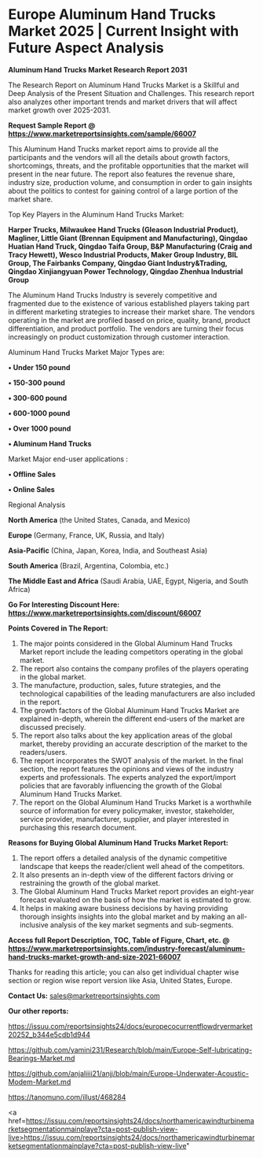 # Europe Aluminum Hand Trucks Market 2025 | Current Insight with Future Aspect Analysis

<strong>Aluminum Hand Trucks Market Research Report 2031</strong>

The Research Report on Aluminum Hand Trucks Market is a Skillful and Deep Analysis of the Present Situation and Challenges. This research report also analyzes other important trends and market drivers that will affect market growth over 2025-2031.

<strong>Request Sample Report @ <a href=https://www.marketreportsinsights.com/sample/66007>https://www.marketreportsinsights.com/sample/66007</a></strong>

This Aluminum Hand Trucks market report aims to provide all the participants and the vendors will all the details about growth factors, shortcomings, threats, and the profitable opportunities that the market will present in the near future. The report also features the revenue share, industry size, production volume, and consumption in order to gain insights about the politics to contest for gaining control of a large portion of the market share.

Top Key Players in the Aluminum Hand Trucks Market:

<strong>Harper Trucks, Milwaukee Hand Trucks (Gleason Industrial Product), Magliner, Little Giant (Brennan Equipment and Manufacturing), Qingdao Huatian Hand Truck, Qingdao Taifa Group, B&P Manufacturing (Craig and Tracy Hewett), Wesco Industrial Products, Maker Group Industry, BIL Group, The Fairbanks Company, Qingdao Giant Industry&Trading, Qingdao Xinjiangyuan Power Technology, Qingdao Zhenhua Industrial Group</strong>

The Aluminum Hand Trucks Industry is severely competitive and fragmented due to the existence of various established players taking part in different marketing strategies to increase their market share. The vendors operating in the market are profiled based on price, quality, brand, product differentiation, and product portfolio. The vendors are turning their focus increasingly on product customization through customer interaction.

Aluminum Hand Trucks Market Major Types are:

<strong>• Under 150 pound

• 150-300 pound

• 300-600 pound

• 600-1000 pound

• Over 1000 pound

• Aluminum Hand Trucks</strong>

Market Major end-user applications :

<strong>• Offline Sales

• Online Sales</strong>

Regional Analysis

</u><strong><b>North America</b></strong> (the United States, Canada, and Mexico)

<strong><b>Europe </b></strong>(Germany, France, UK, Russia, and Italy)

<strong><b>Asia-Pacific</b></strong> (China, Japan, Korea, India, and Southeast Asia)

<strong><b>South America</b></strong> (Brazil, Argentina, Colombia, etc.)

<strong><b>The Middle East and Africa</b></strong> (Saudi Arabia, UAE, Egypt, Nigeria, and South Africa)

<strong>Go For Interesting Discount Here: <a href=https://www.marketreportsinsights.com/discount/66007>https://www.marketreportsinsights.com/discount/66007</a></strong>

<strong>Points Covered in The Report:</strong>
<ol>
  <li>The major points considered in the Global Aluminum Hand Trucks Market report include the leading competitors operating in the global market.</li>
  <li>The report also contains the company profiles of the players operating in the global market.</li>
  <li>The manufacture, production, sales, future strategies, and the technological capabilities of the leading manufacturers are also included in the report.</li>
  <li>The growth factors of the Global Aluminum Hand Trucks Market are explained in-depth, wherein the different end-users of the market are discussed precisely.</li>
  <li>The report also talks about the key application areas of the global market, thereby providing an accurate description of the market to the readers/users.</li>
  <li>The report incorporates the SWOT analysis of the market. In the final section, the report features the opinions and views of the industry experts and professionals. The experts analyzed the export/import policies that are favorably influencing the growth of the Global Aluminum Hand Trucks Market.</li>
  <li>The report on the Global Aluminum Hand Trucks Market is a worthwhile source of information for every policymaker, investor, stakeholder, service provider, manufacturer, supplier, and player interested in purchasing this research document.</li>
</ol>
<strong>Reasons for Buying Global Aluminum Hand Trucks Market Report:</strong>

<ol>
  <li>The report offers a detailed analysis of the dynamic competitive landscape that keeps the reader/client well ahead of the competitors.</li>
  <li>It also presents an in-depth view of the different factors driving or restraining the growth of the global market.</li>
  <li>The Global Aluminum Hand Trucks Market report provides an eight-year forecast evaluated on the basis of how the market is estimated to grow.</li>
  <li>It helps in making aware business decisions by having providing thorough insights insights into the global market and by making an all-inclusive analysis of the key market segments and sub-segments.</li>
</ol>
<strong>Access full Report Description, TOC, Table of Figure, Chart, etc. @ <a href=https://www.marketreportsinsights.com/industry-forecast/aluminum-hand-trucks-market-growth-and-size-2021-66007>https://www.marketreportsinsights.com/industry-forecast/aluminum-hand-trucks-market-growth-and-size-2021-66007</a></strong>


Thanks for reading this article; you can also get individual chapter wise section or region wise report version like Asia, United States, Europe.

<strong>Contact Us:</strong>
sales@marketreportsinsights.com

<strong>Our other reports:</strong>

<a href=https://issuu.com/reportsinsights24/docs/europecocurrentflowdryermarket20252_b344e5cdb1d944>https://issuu.com/reportsinsights24/docs/europecocurrentflowdryermarket20252_b344e5cdb1d944</a>

<a href=https://github.com/yamini231/Research/blob/main/Europe-Self-lubricating-Bearings-Market.md>https://github.com/yamini231/Research/blob/main/Europe-Self-lubricating-Bearings-Market.md</a>

<a href=https://github.com/anjaliiii21/anjj/blob/main/Europe-Underwater-Acoustic-Modem-Market.md>https://github.com/anjaliiii21/anjj/blob/main/Europe-Underwater-Acoustic-Modem-Market.md</a>

<a href=https://tanomuno.com/illust/468284>https://tanomuno.com/illust/468284</a>

<a href=https://issuu.com/reportsinsights24/docs/northamericawindturbinemarketsegmentationmainplaye?cta=post-publish-view-live>https://issuu.com/reportsinsights24/docs/northamericawindturbinemarketsegmentationmainplaye?cta=post-publish-view-live</a>"
